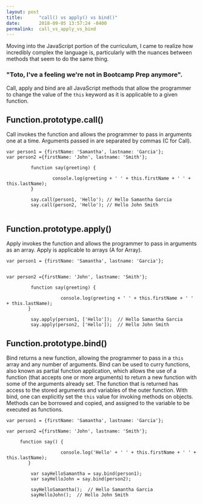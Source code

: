 ```yaml
---
layout: post
title:      "call() vs apply() vs bind()"
date:       2018-09-05 13:57:24 -0400
permalink:  call_vs_apply_vs_bind
---
```



Moving into the JavaScript portion of the curriculum, I came to realize how incredibly complex the language is, particularly with the nuances between methods that seem to do the same thing. 

### "Toto, I've a feeling we're not in Bootcamp Prep anymore".

Call, apply and bind are all JavaScript methods that allow the programmer to change the value of the `this` keyword as it is applicable to a given function. 

## Function.prototype.call()
Call invokes the function and allows the programmer to pass in arguments one at a time. Arguments passed in are separated by commas (C for Call).

```
var person1 = {firstName: 'Samantha', lastname: 'Garcia'};
var person2 ={firstName: 'John', lastname: 'Smith'};
     
		 function say(greeting) {
		 
		         console.log(greeting + ' ' + this.firstName + ' ' + this.lastName);
		 }
		
		 say.call(person1, 'Hello'); // Hello Samantha Garcia
		 say.call(person2, 'Hello'); // Hello John Smith
		 
 ```

## Function.prototype.apply()
Apply invokes the function and allows the programmer to pass in arguments as an array. Apply is applicable to arrays (A for Array).

```
var person1 = {firstName: 'Samantha', lastname: 'Garcia'};


var person2 ={firstName: 'John', lastname: 'Smith'};
     
		 function say(greeting) {
		 
		            console.log(greeting + ' ' + this.firstName + ' ' + this.lastName);
		}
		
		 say.apply(person1, ['Hello']);  // Hello Samantha Garcia
		 say.apply(person2, ['Hello']);  // Hello John Smith
```

## Function.prototype.bind()
Bind returns a new function, allowing the programmer to pass in a `this` array and any number of arguments. Bind can be used to curry functions, also known as partial function application, which allows the use of a function (that accepts one or more arguments) to return a new function with some of the arguments already set. The function that is returned has access to the stored arguments and variables of the outer function. With bind, one can explicitly set the `this` value for invoking methods on objects. Methods can be borrowed and copied, and assigned to the variable to be executed as functions.

```
var person1 = {firstName: 'Samantha', lastname: 'Garcia'};

var person2 ={firstName: 'John', lastname: 'Smith'};

     function say() {
		 
		            console.log('Hello' + ' ' + this.firstName + ' ' + this.lastName);
		}
		
		 var sayHelloSamantha = say.bind(person1);
		 var sayHelloJohn = say.bind(person2);
		 
		 sayHelloSamantha();  // Hello Samantha Garcia
		 sayHelloJohn();  // Hello John Smith
```
